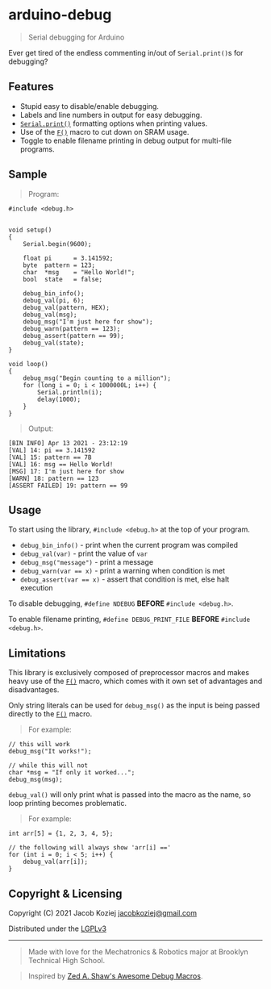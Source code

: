 # arduino-debug

> Serial debugging for Arduino

Ever get tired of the endless commenting in/out of `Serial.print()`s for
debugging?


## Features

* Stupid easy to disable/enable debugging.
* Labels and line numbers in output for easy debugging.
* [`Serial.print()`] formatting options when printing values.
* Use of the [`F()`] macro to cut down on SRAM usage.
* Toggle to enable filename printing in debug output for multi-file programs.


## Sample

> Program:

```arduino
#include <debug.h>


void setup()
{
	Serial.begin(9600);

	float pi      = 3.141592;
	byte  pattern = 123;
	char  *msg    = "Hello World!";
	bool  state   = false;

	debug_bin_info();
	debug_val(pi, 6);
	debug_val(pattern, HEX);
	debug_val(msg);
	debug_msg("I'm just here for show");
	debug_warn(pattern == 123);
	debug_assert(pattern == 99);
	debug_val(state);
}

void loop()
{
	debug_msg("Begin counting to a million");
	for (long i = 0; i < 1000000L; i++) {
		Serial.println(i);
		delay(1000);
	}
}
```

> Output:

```
[BIN INFO] Apr 13 2021 - 23:12:19
[VAL] 14: pi == 3.141592
[VAL] 15: pattern == 7B
[VAL] 16: msg == Hello World!
[MSG] 17: I'm just here for show
[WARN] 18: pattern == 123
[ASSERT FAILED] 19: pattern == 99
```


## Usage

To start using the library, `#include <debug.h>` at the top of your program.

* `debug_bin_info()` - print when the current program was compiled
* `debug_val(var)` - print the value of `var`
* `debug_msg("message")` - print a message
* `debug_warn(var == x)` - print a warning when condition is met
* `debug_assert(var == x)` - assert that condition is met, else halt execution

To disable debugging, `#define NDEBUG` **BEFORE** `#include <debug.h>`.

To enable filename printing, `#define DEBUG_PRINT_FILE` **BEFORE**
`#include <debug.h>`.


## Limitations

This library is exclusively composed of preprocessor macros and makes heavy use
of the [`F()`] macro, which comes with it own set of advantages and
disadvantages.

Only string literals can be used for `debug_msg()` as the input is being passed
directly to the [`F()`] macro.

> For example:

```arduino
// this will work
debug_msg("It works!");

// while this will not
char *msg = "If only it worked...";
debug_msg(msg);
```

`debug_val()` will only print what is passed into the macro as the name, so
loop printing becomes problematic.

> For example:

```arduino
int arr[5] = {1, 2, 3, 4, 5};

// the following will always show 'arr[i] =='
for (int i = 0; i < 5; i++) {
	debug_val(arr[i]);
}
```


## Copyright & Licensing

Copyright (C) 2021  Jacob Koziej <jacobkoziej@gmail.com>

Distributed under the [LGPLv3]


---

> Made with love for the Mechatronics & Robotics major at Brooklyn Technical High
> School.

> Inspired by [Zed A. Shaw's Awesome Debug Macros].


[`Serial.print()`]: https://www.arduino.cc/reference/en/language/functions/communication/serial/print/
[`F()`]: https://www.arduino.cc/reference/en/language/variables/utilities/progmem/
[LGPLv3]: LICENSE.md
[Zed A. Shaw's Awesome Debug Macros]: https://github.com/zedshaw/learn-c-the-hard-way-lectures/blob/master/dbg.h
